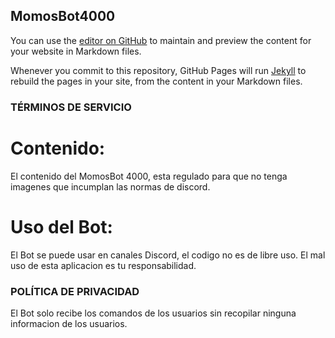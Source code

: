 ## MomosBot4000

You can use the [editor on GitHub](https://discord.com/api/oauth2/authorize?client_id=930529820310372372&permissions=8&scope=bot%20applications.commands) to maintain and preview the content for your website in Markdown files.

Whenever you commit to this repository, GitHub Pages will run [Jekyll](https://jekyllrb.com/) to rebuild the pages in your site, from the content in your Markdown files.

### TÉRMINOS DE SERVICIO
# Contenido:
El contenido del MomosBot 4000, esta regulado para que no tenga imagenes que incumplan las normas de discord.
# Uso del Bot:
El Bot se puede usar en canales Discord, el codigo no es de libre uso. El mal uso de esta aplicacion es tu responsabilidad.

### POLÍTICA DE PRIVACIDAD
El Bot solo recibe los comandos de los usuarios sin recopilar ninguna informacion de los usuarios.
